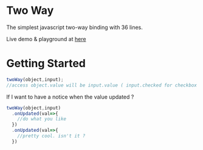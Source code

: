 # Two Way
The simplest javascript two-way binding with 36 lines.

Live demo & playground at [here](https://jsfiddle.net/f0drz4g3/1/)


# Getting Started

```javascript
twoWay(object,input);
//access object.value will be input.value ( input.checked for checkbox )
```

If I want to have a notice when the value updated ?

```javascript
twoWay(object,input)
  .onUpdated(val=>{
    //do what you like
  })
  .onUpdated(val=>{
    //pretty cool. isn't it ?
  })
```


